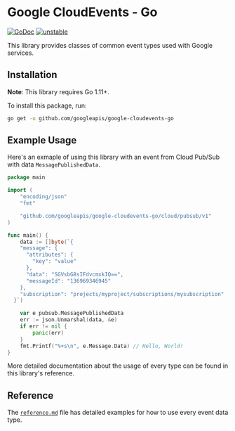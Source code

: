 # Google CloudEvents - Go

[![GoDoc](https://img.shields.io/badge/go-documentation-blue.svg?style=flat-square)](https://pkg.go.dev/mod/github.com/googleapis/google-cloudevents-go) [![unstable](http://badges.github.io/stability-badges/dist/unstable.svg)](http://github.com/badges/stability-badges)


This library provides classes of common event types used with Google services.

## Installation

**Note**: This library requires Go 1.11+.

To install this package, run:

``` sh
go get -u github.com/googleapis/google-cloudevents-go
```

## Example Usage

Here's an exmaple of using this library with an event from Cloud Pub/Sub with data `MessagePublishedData`.

```go
package main

import (
	"encoding/json"
	"fmt"

	"github.com/googleapis/google-cloudevents-go/cloud/pubsub/v1"
)

func main() {
	data := []byte(`{
    "message": {
      "attributes": {
        "key": "value"
      },
      "data": "SGVsbG8sIFdvcmxkIQ==",
      "messageId": "136969346945"
    },
    "subscription": "projects/myproject/subscriptions/mysubscription"
  }`)

	var e pubsub.MessagePublishedData
	err := json.Unmarshal(data, &e)
	if err != nil {
		panic(err)
	}
	fmt.Printf("%+s\n", e.Message.Data) // Hello, World!
}
```

More detailed documentation about the usage of every type can be found in this library's reference.

## Reference

The [`reference.md`](reference.md) file has detailed examples for how to use every event data type.
